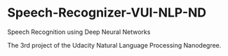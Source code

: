# Speech-Recognizer-VUI-NLP-ND

Speech Recognition using Deep Neural Networks

The 3rd project of the Udacity Natural Language Processing Nanodegree.



